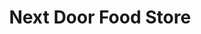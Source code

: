 ---
title: "Next Door Food Store"
url: /mount-pleasant/next-door-food-store-west-high-street/
shop: Lebensmittel
---